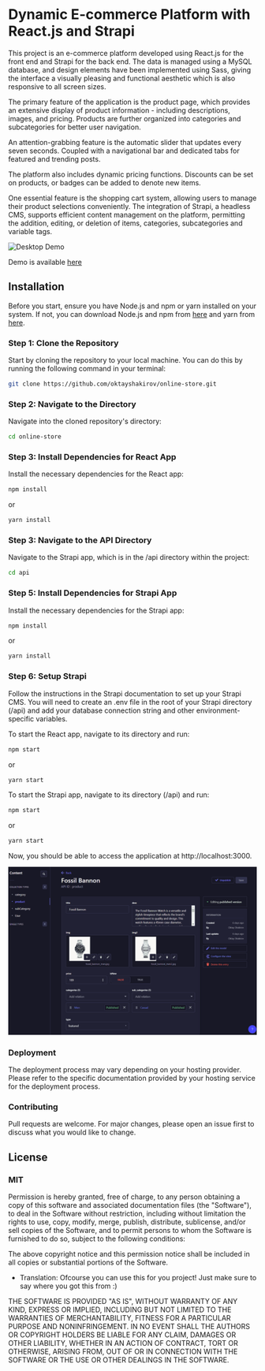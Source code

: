 # Dynamic E-commerce Platform with React.js and Strapi

This project is an e-commerce platform developed using React.js for the front end and Strapi for the back end. The data is managed using a MySQL database, and design elements have been implemented using Sass, giving the interface a visually pleasing and functional aesthetic which is also responsive to all screen sizes.

The primary feature of the application is the product page, which provides an extensive display of product information - including descriptions, images, and pricing. Products are further organized into categories and subcategories for better user navigation.

An attention-grabbing feature is the automatic slider that updates every seven seconds. Coupled with a navigational bar and dedicated tabs for featured and trending posts.

The platform also includes dynamic pricing functions. Discounts can be set on products, or badges can be added to denote new items.

One essential feature is the shopping cart system, allowing users to manage their product selections conveniently. The integration of Strapi, a headless CMS, supports efficient content management on the platform, permitting the addition, editing, or deletion of items, categories, subcategories and variable tags.

![Desktop Demo](http://www.oktayshakirov.com/assets/images/projects/watch_store.png "Desktop Demo")

Demo is available [here](https://timeazon.netlify.app/)

## Installation

Before you start, ensure you have Node.js and npm or yarn installed on your system. If not, you can download Node.js and npm from [here](https://nodejs.org/) and yarn from [here](https://yarnpkg.com/).

### Step 1: Clone the Repository

Start by cloning the repository to your local machine. You can do this by running the following command in your terminal:

```bash
git clone https://github.com/oktayshakirov/online-store.git
```

### Step 2: Navigate to the Directory

Navigate into the cloned repository's directory:

```bash
cd online-store
```

### Step 3: Install Dependencies for React App

Install the necessary dependencies for the React app:

```bash
npm install
```

or

```bash
yarn install
```

### Step 3: Navigate to the API Directory

Navigate to the Strapi app, which is in the /api directory within the project:

```bash
cd api
```

### Step 5: Install Dependencies for Strapi App

Install the necessary dependencies for the Strapi app:

```bash
npm install
```

or

```bash
yarn install
```

### Step 6: Setup Strapi

Follow the instructions in the Strapi documentation to set up your Strapi CMS. You will need to create an .env file in the root of your Strapi directory (/api) and add your database connection string and other environment-specific variables.

To start the React app, navigate to its directory and run:

```bash
npm start
```

or

```bash
yarn start
```

To start the Strapi app, navigate to its directory (/api) and run:

```bash
npm start
```

or

```bash
yarn start
```

Now, you should be able to access the application at http://localhost:3000.

![Desktop Demo](https://raw.githubusercontent.com/oktayshakirov/online-store/main/public/demo_admin.png "Desktop Demo")

### Deployment

The deployment process may vary depending on your hosting provider. Please refer to the specific documentation provided by your hosting service for the deployment process.

### Contributing

Pull requests are welcome. For major changes, please open an issue first to discuss what you would like to change.

## License

### MIT

Permission is hereby granted, free of charge, to any person obtaining a copy of this software and associated documentation files (the "Software"), to deal in the Software without restriction, including without limitation the rights to use, copy, modify, merge, publish, distribute, sublicense, and/or sell copies of the Software, and to permit persons to whom the Software is furnished to do so, subject to the following conditions:

The above copyright notice and this permission notice shall be included in all copies or substantial portions of the Software.

- Translation: Ofcourse you can use this for you project! Just make sure to say where you got this from :)

THE SOFTWARE IS PROVIDED "AS IS", WITHOUT WARRANTY OF ANY KIND, EXPRESS OR IMPLIED, INCLUDING BUT NOT LIMITED TO THE WARRANTIES OF MERCHANTABILITY, FITNESS FOR A PARTICULAR PURPOSE AND NONINFRINGEMENT. IN NO EVENT SHALL THE AUTHORS OR COPYRIGHT HOLDERS BE LIABLE FOR ANY CLAIM, DAMAGES OR OTHER LIABILITY, WHETHER IN AN ACTION OF CONTRACT, TORT OR OTHERWISE, ARISING FROM, OUT OF OR IN CONNECTION WITH THE SOFTWARE OR THE USE OR OTHER DEALINGS IN THE SOFTWARE.
